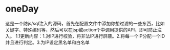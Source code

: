 # oneDay
这是一个防js/sql注入的源码，首先在配置文件中添加你想过滤的一些东西，比如关键字、特殊编码等，然后可以在jsp或action个中调用提供的API，即可防止注入。 1.1更新内容：1.对IP进行校验，将非法IP进行屏蔽。2.将每一个IP分配一个ID并且进行判定。3.为IP设定黑名单和白名单
